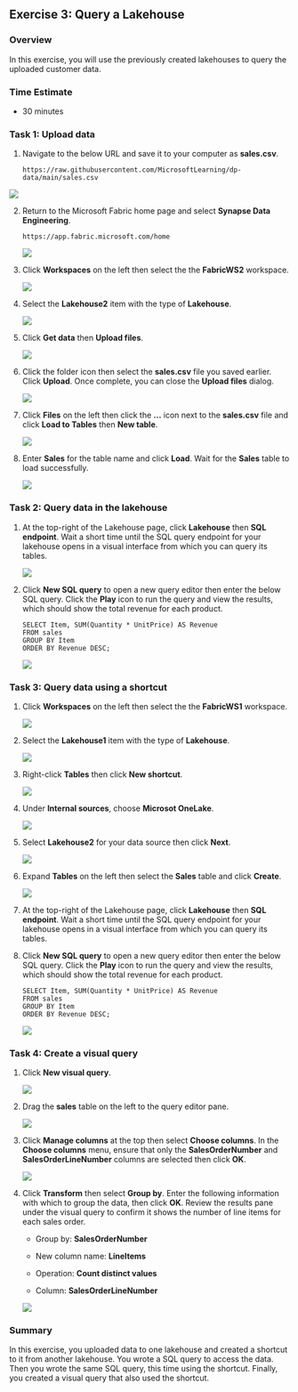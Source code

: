 ## Exercise 3: Query a Lakehouse

### Overview

In this exercise, you will use the previously created lakehouses to query the uploaded customer data. 

### Time Estimate

- 30 minutes

### Task 1: Upload data

1. Navigate to the below URL and save it to your computer as **sales.csv**. 

    ```
    https://raw.githubusercontent.com/MicrosoftLearning/dp-data/main/sales.csv
    ```

  ![](Exercise3Images/media/Lab4_Image1.png)

2. Return to the Microsoft Fabric home page and select **Synapse Data Engineering**.  
  
    ```
    https://app.fabric.microsoft.com/home
    ```

    ![](Exercise3Images/media/Lab4_Image2.png)

3. Click **Workspaces** on the left then select the the **FabricWS2** workspace. 

    ![](Exercise3Images/media/Lab4_Image3.png)

4. Select the **Lakehouse2** item with the type of **Lakehouse**. 

    ![](Exercise3Images/media/Lab4_Image4.png)

5. Click **Get data** then **Upload files**.

    ![](Exercise3Images/media/Lab4_Image5.png)

6. Click the folder icon then select the **sales.csv** file you saved earlier. Click **Upload**. Once complete, you can close the **Upload files** dialog.  

    ![](Exercise3Images/media/Lab4_Image6.png)

7. Click **Files** on the left then click the **...** icon next to the **sales.csv** file and click **Load to Tables** then **New table**. 

    ![](Exercise3Images/media/Lab4_Image7.png)

8. Enter **Sales** for the table name and click **Load**. Wait for the **Sales** table to load successfully. 

    ![](Exercise3Images/media/Lab4_Image9.png)

### Task 2: Query data in the lakehouse

1. At the top-right of the Lakehouse page, click **Lakehouse** then **SQL endpoint**. Wait a short time until the SQL query endpoint for your lakehouse opens in a visual interface from which you can query its tables. 

    ![](Exercise3Images/media/Lab4_Image10.png)

2. Click **New SQL query** to open a new query editor then enter the below SQL query. Click the **Play** icon to run the query and view the results, which should show the total revenue for each product.

    ```
    SELECT Item, SUM(Quantity * UnitPrice) AS Revenue
    FROM sales
    GROUP BY Item
    ORDER BY Revenue DESC;
    ```

    ![](Exercise3Images/media/Lab4_Image12.png)

### Task 3: Query data using a shortcut

1. Click **Workspaces** on the left then select the the **FabricWS1** workspace. 

    ![](Exercise3Images/media/Lab4_Image13.png)

2. Select the **Lakehouse1** item with the type of **Lakehouse**. 

    ![](Exercise3Images/media/Lab4_Image14.png)

3. Right-click **Tables** then click **New shortcut**. 

    ![](Exercise3Images/media/Lab4_Image15.png)

4. Under **Internal sources**, choose **Microsot OneLake**. 

    ![](Exercise3Images/media/Lab4_Image16.png)

5. Select **Lakehouse2** for your data source then click **Next**. 

    ![](Exercise3Images/media/Lab4_Image17.png) 

6. Expand **Tables** on the left then select the **Sales** table and click **Create**.  

    ![](Exercise3Images/media/Lab4_Image18.png) 

7. At the top-right of the Lakehouse page, click **Lakehouse** then **SQL endpoint**. Wait a short time until the SQL query endpoint for your lakehouse opens in a visual interface from which you can query its tables. 

8. Click **New SQL query** to open a new query editor then enter the below SQL query. Click the **Play** icon to run the query and view the results, which should show the total revenue for each product.

    ```
    SELECT Item, SUM(Quantity * UnitPrice) AS Revenue
    FROM sales
    GROUP BY Item
    ORDER BY Revenue DESC;
    ```

    ![](Exercise3Images/media/Lab4_Image19.png)

### Task 4: Create a visual query

1. Click **New visual query**.

    ![](Exercise3Images/media/Lab4_Image20.png)

2. Drag the **sales** table on the left to the query editor pane.

    ![](Exercise3Images/media/Lab4_Image21.png)

3. Click **Manage columns** at the top then select **Choose columns**. In the **Choose columns** menu, ensure that only the **SalesOrderNumber** and **SalesOrderLineNumber** columns are selected then click **OK**. 

    ![](Exercise3Images/media/Lab4_Image22.png)

4. Click **Transform** then select **Group by**. Enter the following information with which to group the data, then click **OK**. Review the results pane under the visual query to confirm it shows the number of line items for each sales order. 

    - Group by: **SalesOrderNumber**

    - New column name: **LineItems**

    - Operation: **Count distinct values**

    - Column: **SalesOrderLineNumber**

    ![](Exercise3Images/media/Lab4_Image23.png)

### Summary

In this exercise, you uploaded data to one lakehouse and created a shortcut to it from another lakehouse. You wrote a SQL query to access the data. Then you wrote the same SQL query, this time using the shortcut. Finally, you created a visual query that also used the shortcut. 
